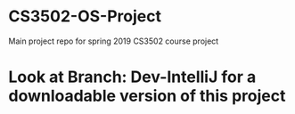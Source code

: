 # CS3502-OS-Project
Main project repo for spring 2019 CS3502 course project

# Look at Branch: Dev-IntelliJ for a downloadable version of this project
